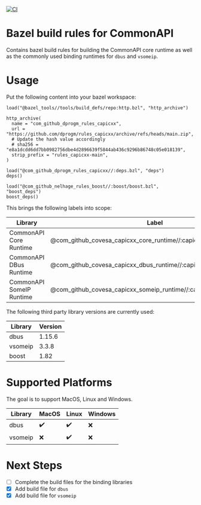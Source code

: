[![CI](https://github.com/dprogm/rules_capicxx/actions/workflows/main.yml/badge.svg)](https://github.com/dprogm/rules_capicxx/actions/workflows/main.yml)

# Bazel build rules for CommonAPI

Contains bazel build rules for building the CommonAPI core runtime as well as the commonly used binding runtimes for `dbus` and `vsomeip`.

# Usage

Put the following content into your bazel workspace:

```Starlark
load("@bazel_tools//tools/build_defs/repo:http.bzl", "http_archive")

http_archive(
  name = "com_github_dprogm_rules_capicxx",
  url = "https://github.com/dprogm/rules_capicxx/archive/refs/heads/main.zip",
  # Update the hash value accordingly
  # sha256 = "e8a1dcdd6dd7bb0982756dbe4d2896639f5844ab436c9296b86748c05e018139",
  strip_prefix = "rules_capicxx-main",
)

load("@com_github_dprogm_rules_capicxx//:deps.bzl", "deps")
deps()

load("@com_github_nelhage_rules_boost//:boost/boost.bzl", "boost_deps")
boost_deps()
```

This brings the following labels into scope:

| Library                  | Label                                                              | Version |
|--------------------------|--------------------------------------------------------------------|---------|
| CommonAPI Core Runtime   | @com_github_covesa_capicxx_core_runtime//:capicxx_core_runtime     | 3.2.0   |
| CommonAPI DBus Runtime   | @com_github_covesa_capicxx_dbus_runtime//:capicxx_dbus_runtime     | 3.2.0   |
| CommonAPI SomeIP Runtime | @com_github_covesa_capicxx_someip_runtime//:capicxx_someip_runtime | 3.2.0   |

The following third party library versions are currently used:

| Library | Version |
|---------|---------|
| dbus    | 1.15.6  |
| vsomeip | 3.3.8   |
| boost   | 1.82    |

# Supported Platforms

The goal is to support MacOS, Linux and Windows.

| Library | MacOS              | Linux              | Windows |
|---------|--------------------|--------------------|---------|
| dbus    | :heavy_check_mark: | :heavy_check_mark: | :x:     |
| vsomeip | :x:                | :heavy_check_mark: | :x:     |

# Next Steps

- [ ] Complete the build files for the binding libraries
- [x] Add build file for `dbus`
- [x] Add build file for `vsomeip`